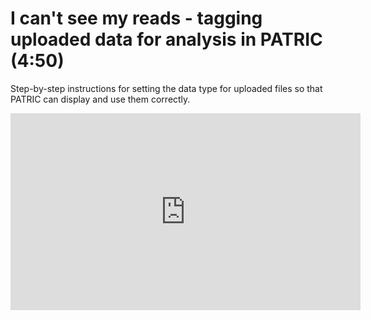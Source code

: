 # I can't see my reads - tagging uploaded data for analysis in PATRIC (4:50)

Step-by-step instructions for setting the data type for uploaded files so that PATRIC can display and use them correctly.

<iframe width="560" height="315" src="https://www.youtube.com/embed/-usEPY7Np64" frameborder="0" allow="accelerometer; autoplay; encrypted-media; gyroscope; picture-in-picture" allowfullscreen></iframe>
